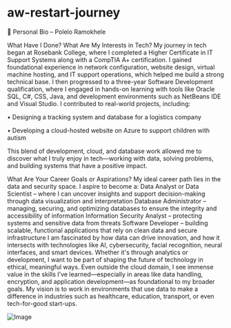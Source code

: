  # aw-restart-journey

🔹 Personal Bio – Polelo Ramokhele

What Have I Done? What Are My Interests in Tech?
My journey in tech began at Rosebank College, where I completed a Higher Certificate in IT Support Systems along with a CompTIA A+ certification. I gained foundational experience in network configuration, website design, virtual machine hosting, and IT support operations, which helped me build a strong technical base. I then progressed to a three-year Software Development qualification, where I engaged in hands-on learning with tools like Oracle SQL, C#, CSS, Java, and development environments such as NetBeans IDE and Visual Studio. I contributed to real-world projects, including:

•	Designing a tracking system and database for a logistics company

•	Developing a cloud-hosted website on Azure to support children with autism

This blend of development, cloud, and database work allowed me to discover what I truly enjoy in tech—working with data, solving problems, and building systems that have a positive impact.

What Are Your Career Goals or Aspirations?
My ideal career path lies in the data and security space. I aspire to become a:
Data Analyst or Data Scientist – where I can uncover insights and support decision-making through data visualization and interpretation
Database Administrator – managing, securing, and optimizing databases to ensure the integrity and accessibility of information
Information Security Analyst – protecting systems and sensitive data from threats
Software Developer – building scalable, functional applications that rely on clean data and secure infrastructure
I am fascinated by how data can drive innovation, and how it intersects with technologies like AI, cybersecurity, facial recognition, neural interfaces, and smart devices. Whether it's through analytics or development, I want to be part of shaping the future of technology in ethical, meaningful ways.
Even outside the cloud domain, I see immense value in the skills I’ve learned—especially in areas like data handling, encryption, and application development—as foundational to my broader goals. My vision is to work in environments that use data to make a difference in industries such as healthcare, education, transport, or even tech-for-good start-ups.

![Image](https://github.com/user-attachments/assets/ca05594a-6e52-4f2c-88ad-4a6e5b3069c3)
